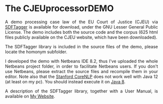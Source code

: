 # The CJEUprocessorDEMO
<p align="justify">
A demo processing case law of the EU Court of Justice (CJEU) via <a href="http://www.liviorobaldo.com/sdftagger.html">SDFTagger</a> is available for download, under the GNU Lesser General Public License. The demo includes both the source code and the corpus (625 html files publicly available on the CJEU website, which have been downloaded).
</p>

<p align="justify">
The SDFTagger library is included in the source files of the demo, please locate the homonym subfolder. 
</p>

<p align="justify">
I developed the demo with Netbeans IDE 8.2, thus I've uploaded the whole Netbeans project folder, in order to facilitate Netbeans users. If you don't use Netbeans, please extract the source files and recompile them in your editor. Note also that the 
<a href="https://stanfordnlp.github.io/CoreNLP/">Stanford CoreNLP</a> does not work well with Java 12 (at least on my pc). You should instead execute it on <a href="https://www.oracle.com/technetwork/java/javase/downloads/jre8-downloads-2133155.html">Java 8</a>.
</p>

<p align="justify">
A description of the SDFTagger library, together with a User Manual, is available on <a href="http://www.liviorobaldo.com/sdftagger.html">My Website</a>.
</p>

